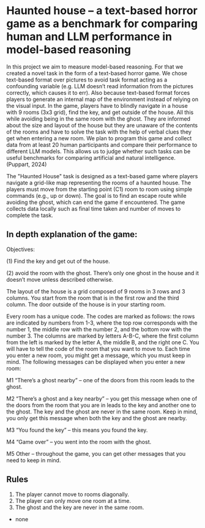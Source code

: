 # Haunted house – a text-based horror game as a benchmark for comparing human and LLM performance in model-based reasoning

In this project we aim to measure model-based reasoning. For that we created a novel task in the form of a text-based horror game. We chose text-based format over pictures to avoid task format acting as a confounding variable (e.g. LLM doesn’t read information from the pictures correctly, which causes it to err). Also because text-based format forces players to generate an internal map of the environment instead of relying on the visual input. In the game, players have to blindly navigate in a house with 9 rooms (3x3 grid), find the key, and get outside of the house. All this while avoiding being in the same room with the ghost. They are informed about the size and layout of the house but they are unaware of the contents of the rooms and have to solve the task with the help of verbal clues they get when entering a new room. We plan to program this game and collect data from at least 20 human participants and compare their performance to different LLM models. This allows us to judge whether such tasks can be useful benchmarks for comparing artificial and natural intelligence. (Puppart, 2024)

The "Haunted House" task is designed as a text-based game where players navigate a grid-like map representing the rooms of a haunted house. The players must move from the starting point (C1) room to room using simple commands (e.g., up or down). The goal is to find an escape route while avoiding the ghost, which can end the game if encountered. The game collects data locally such as final time taken and number of moves to complete the task.

## In depth explanation of the game:

Objectives: 

(1) Find the key and get out of the house.

(2) avoid the room with the ghost. There’s only one ghost in the house and it doesn’t move unless described otherwise.

The layout of the house is a grid composed of 9 rooms in 3 rows and 3 columns. You start from the room that is in the first row and the third column. The door outside of the house is in your starting room.

Every room has a unique code. The codes are marked as follows: the rows are indicated by
numbers from 1-3, where the top row corresponds with the number 1, the middle row with the number 2, and the bottom row with the number 3. The columns are marked by letters A-B-C, where the first column from the left is marked by the letter A, the middle B, and the right one C. You will have to tell the code of the room that you want to move to. Each time you enter a new room, you might get a message, which you must keep in mind. The following messages can be displayed when you enter a new room:

M1 “There’s a ghost nearby” – one of the doors from this room leads to the ghost.

M2 “There’s a ghost and a key nearby” – you get this message when one of the doors from the room that you are in leads to the key and another one to the ghost. The key and the ghost are never in the same room. Keep in mind, you only get this message when both the key and the ghost are nearby.

M3 “You found the key” – this means you found the key.

M4 “Game over” – you went into the room with the ghost.

M5 Other – throughout the game, you can get other messages that you need to keep in mind.

## Rules

1. The player cannot move to rooms diagonally.
2. The player can only move one room at a time.
3. The ghost and the key are never in the same room.






-  none
